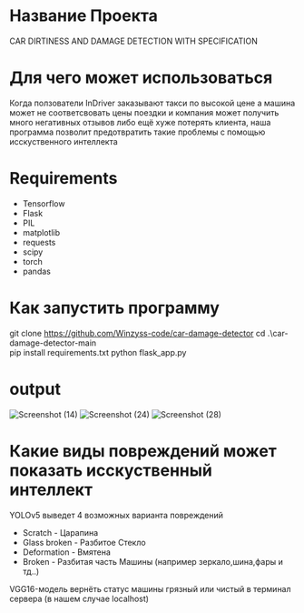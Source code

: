 # Название Проекта
CAR DIRTINESS AND DAMAGE DETECTION WITH SPECIFICATION

# Для чего может использоваться
Когда ползователи InDriver заказывают такси по высокой цене а 
машина может не соответсвовать цены поездки и компания может получить много негативных отзывов 
либо ещё хуже потерять клиента, наша программа позволит предотвратить такие проблемы с помощью исскуственного интеллекта
# Requirements
- Tensorflow
- Flask
- PIL
- matplotlib
- requests
- scipy
- torch
- pandas

# Как запустить программу
git clone https://github.com/Winzyss-code/car-damage-detector
cd .\car-damage-detector-main\
pip install requirements.txt
python flask_app.py

# output
![Screenshot (14)](https://user-images.githubusercontent.com/75625675/212541145-287ca291-f6ef-4f7b-8e09-f379cb03f828.png)
![Screenshot (24)](https://user-images.githubusercontent.com/75625675/212541862-b306dca6-2b0d-4969-9967-e598c29597e8.png)
![Screenshot (28)](https://user-images.githubusercontent.com/75625675/212541874-a0a5292f-84cb-4197-b640-bf7c9f60b242.png)

# Какие виды повреждений может показать исскуственный интеллект 
YOLOv5 выведет 4 возможных варианта повреждений
- Scratch - Царапина
- Glass broken - Разбитое Стекло
- Deformation - Вмятена
- Broken - Разбитая часть Машины (например зеркало,шина,фары и тд..)

VGG16-модель вернёть статус машины грязный или чистый в терминал сервера (в нашем случае localhost) 
